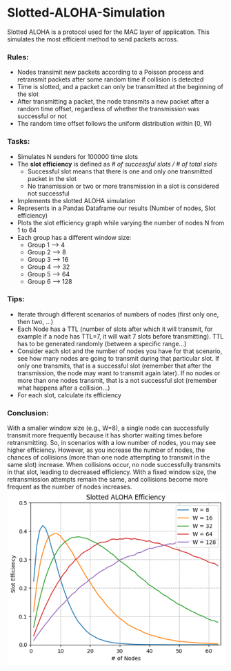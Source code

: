 # Slotted-ALOHA-Simulation
Slotted ALOHA is a protocol used for the MAC layer of application. This simulates the most efficient method to send packets across. 

### Rules:

* Nodes transimit new packets according to a Poisson process and retransmit packets after some random time if collision is detected
* Time is slotted, and a packet can only be transmitted at the beginning of the slot
* After transmitting a packet, the node transmits a new packet after a random time offset, regardless of whether the transmission was successful or not
* The random time offset follows the uniform distribution within [0, W)

### Tasks:

* Simulates N senders for 100000 time slots
* The **slot efficiency** is defined as *# of successful slots / # of total slots*
  * Successful slot means that there is one and only one transmitted packet in the slot
  * No transmission or two or more transmission in a slot is considered not successful
* Implements the slotted ALOHA simulation
* Represents in a Pandas Dataframe our results (Number of nodes, Slot efficiency)
* Plots the slot efficiency graph while varying the number of nodes N from 1 to 64
* Each group has a different window size:
    * Group 1 --> 4
    * Group 2 --> 8
    * Group 3 --> 16
    * Group 4 --> 32
    * Group 5 --> 64
    * Group 6 --> 128

### Tips:

* Iterate through different scenarios of numbers of nodes (first only one, then two, ...)
* Each Node has a TTL (number of slots after which it will transmit, for example if a node has TTL=7, it will wait 7 slots before transmitting). TTL has to be generated randomly (between a specific range...)
* Consider each slot and the number of nodes you have for that scenario, see how many nodes are going to transmit during that particular slot. If only one transmits, that is a successful slot (remember that after the transmission, the node may want to transmit again later). If no nodes or more than one nodes transmit, that is a not successful slot (remember what happens after a collision...)
* For each slot, calculate its efficiency


### Conclusion:
With a smaller window size (e.g., W=8), a single node can successfully transmit more frequently because it has shorter waiting times before retransmitting. So, in scenarios with a low number of nodes, you may see higher efficiency. However, as you increase the number of nodes, the chances of collisions (more than one node attempting to transmit in the same slot) increase. When collisions occur, no node successfully transmits in that slot, leading to decreased efficiency. With a fixed window size, the retransmission attempts remain the same, and collisions become more frequent as the number of nodes increases.
![](https://github.com/EmaaPop/Slotted-ALOHA-Simulation/blob/main/Week%202%20Outcome%202.png)

